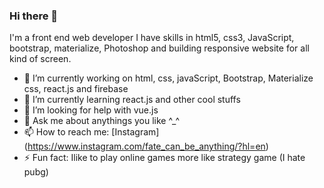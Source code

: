 ### Hi there 👋

I'm a front end web developer I have skills in html5, css3, JavaScript, bootstrap, materialize, Photoshop and building responsive website for all kind of screen.



- 🔭 I’m currently working on html, css, javaScript, Bootstrap, Materialize css, react.js and firebase 
- 🌱 I’m currently learning react.js and other cool stuffs
- 🤔 I’m looking for help with vue.js
- 💬 Ask me about anythings you like ^_^
- 📫 How to reach me: [Instagram] (https://www.instagram.com/fate_can_be_anything/?hl=en)
- ⚡ Fun fact: Ilike to play online games more like strategy game (I hate pubg)

